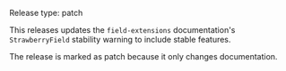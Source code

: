 Release type: patch

This releases updates the `field-extensions` documentation's `StrawberryField` stability warning to include stable features.

The release is marked as patch because it only changes documentation.
